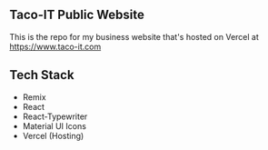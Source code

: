 ## Taco-IT Public Website

This is the repo for my business website that's hosted on Vercel at https://www.taco-it.com

## Tech Stack
- Remix
- React
- React-Typewriter
- Material UI Icons
- Vercel (Hosting)